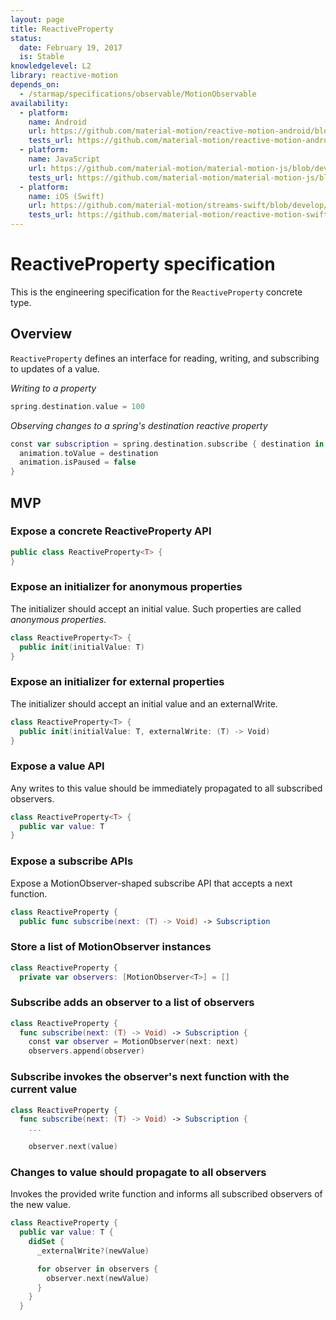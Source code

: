 ```yaml
---
layout: page
title: ReactiveProperty
status:
  date: February 19, 2017
  is: Stable
knowledgelevel: L2
library: reactive-motion
depends_on:
  - /starmap/specifications/observable/MotionObservable
availability:
  - platform:
    name: Android
    url: https://github.com/material-motion/reactive-motion-android/blob/develop/library/src/main/java/com/google/android/reactive/motion/ReactiveProperty.java
    tests_url: https://github.com/material-motion/reactive-motion-android/blob/develop/library/src/test/java/com/google/android/reactive/motion/PropertyReactivePropertyTests.java
  - platform:
    name: JavaScript
    url: https://github.com/material-motion/material-motion-js/blob/develop/packages/streams/src/properties/ReactiveProperty.ts
    tests_url: https://github.com/material-motion/material-motion-js/blob/develop/packages/streams/src/properties/__tests__/reactiveProperty.test.ts
  - platform:
    name: iOS (Swift)
    url: https://github.com/material-motion/streams-swift/blob/develop/src/ReactiveProperty.swift
    tests_url: https://github.com/material-motion/reactive-motion-swift/blob/develop/tests/unit/ReactivePropertyTests.swift
---
```


# ReactiveProperty specification

This is the engineering specification for the `ReactiveProperty` concrete type.

## Overview

`ReactiveProperty` defines an interface for reading, writing, and subscribing to updates of a value.

*Writing to a property*

```swift
spring.destination.value = 100
```

*Observing changes to a spring's destination reactive property*

```swift
const var subscription = spring.destination.subscribe { destination in
  animation.toValue = destination
  animation.isPaused = false
}
```

## MVP

### Expose a concrete ReactiveProperty API

```swift
public class ReactiveProperty<T> {
}
```

### Expose an initializer for anonymous properties

The initializer should accept an initial value. Such properties are called *anonymous properties*.

```swift
class ReactiveProperty<T> {
  public init(initialValue: T)
}
```

### Expose an initializer for external properties

The initializer should accept an initial value and an externalWrite.

```swift
class ReactiveProperty<T> {
  public init(initialValue: T, externalWrite: (T) -> Void)
}
```

### Expose a value API

Any writes to this value should be immediately propagated to all subscribed observers.

```swift
class ReactiveProperty<T> {
  public var value: T
}
```

### Expose a subscribe APIs

Expose a MotionObserver-shaped subscribe API that accepts a next function.

```swift
class ReactiveProperty {
  public func subscribe(next: (T) -> Void) -> Subscription
```

### Store a list of MotionObserver instances

```swift
class ReactiveProperty {
  private var observers: [MotionObserver<T>] = []
```

### Subscribe adds an observer to a list of observers

```swift
class ReactiveProperty {
  func subscribe(next: (T) -> Void) -> Subscription {
    const var observer = MotionObserver(next: next)
    observers.append(observer)
```

### Subscribe invokes the observer's next function with the current value

```swift
class ReactiveProperty {
  func subscribe(next: (T) -> Void) -> Subscription {
    ...

    observer.next(value)
```

### Changes to value should propagate to all observers

Invokes the provided write function and informs all subscribed observers of the new value.

```swift
class ReactiveProperty {
  public var value: T {
    didSet {
      _externalWrite?(newValue)

      for observer in observers {
        observer.next(newValue)
      }
    }
  }
```
